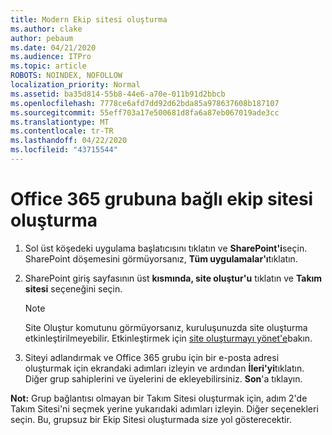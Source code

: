```yaml
---
title: Modern Ekip sitesi oluşturma
ms.author: clake
author: pebaum
ms.date: 04/21/2020
ms.audience: ITPro
ms.topic: article
ROBOTS: NOINDEX, NOFOLLOW
localization_priority: Normal
ms.assetid: ba35d814-55b8-44e6-a70e-011b91d2bbcb
ms.openlocfilehash: 7778ce6afd7dd92d62bda85a978637608b187107
ms.sourcegitcommit: 55eff703a17e500681d8fa6a87eb067019ade3cc
ms.translationtype: MT
ms.contentlocale: tr-TR
ms.lasthandoff: 04/22/2020
ms.locfileid: "43715544"
---
```

# <a name="create-an-office-365-group-connected-team-site"></a>Office 365 grubuna bağlı ekip sitesi oluşturma

1. Sol üst köşedeki uygulama başlatıcısını tıklatın ve **SharePoint'i**seçin. SharePoint döşemesini görmüyorsanız, **Tüm uygulamalar'ı**tıklatın.
    
2. SharePoint giriş sayfasının üst **kısmında, site oluştur'u** tıklatın ve **Takım sitesi** seçeneğini seçin. 
    
    > [!NOTE]
    > Site Oluştur komutunu görmüyorsanız, kuruluşunuzda site oluşturma etkinleştirilmeyebilir. Etkinleştirmek için [site oluşturmayı yönet'e](https://go.microsoft.com/fwlink/?linkid=2009644)bakın. 
  
3. Siteyi adlandırmak ve Office 365 grubu için bir e-posta adresi oluşturmak için ekrandaki adımları izleyin ve ardından **İleri'yi**tıklatın. Diğer grup sahiplerini ve üyelerini de ekleyebilirsiniz. **Son**'a tıklayın.
  
 **Not:** Grup bağlantısı olmayan bir Takım Sitesi oluşturmak için, adım 2'de Takım Sitesi'ni seçmek yerine yukarıdaki adımları izleyin. Diğer seçenekleri seçin. Bu, grupsuz bir Ekip Sitesi oluşturmada size yol gösterecektir. 
    

